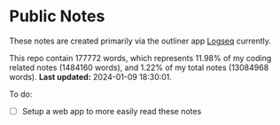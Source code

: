# Public Notes

These notes are created primarily via the outliner app [Logseq](https://github.com/logseq/logseq) currently.

This repo contain 177772 words, which represents 11.98% of my coding related notes (1484160 words), and 1.22% of my total notes (13084968 words). **Last updated:** 2024-01-09 18:30:01. 

To do:

- [ ] Setup a web app to more easily read these notes
